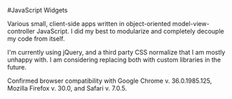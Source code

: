 #JavaScript Widgets

Various small, client-side apps written in object-oriented model-view-controller JavaScript. I did my best to modularize and completely decouple my code from itself.

I'm currently using jQuery, and a third party CSS normalize that I am mostly unhappy with. I am considering replacing both with custom libraries in the future. 

Confirmed browser compatibility with Google Chrome v. 36.0.1985.125, Mozilla Firefox v. 30.0, and Safari v. 7.0.5. 
